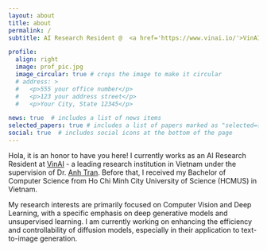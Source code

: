 ```yaml
---
layout: about
title: about
permalink: /
subtitle: AI Research Resident @  <a href='https://www.vinai.io/'>VinAI</a>, Vietnam

profile:
  align: right
  image: prof_pic.jpg
  image_circular: true # crops the image to make it circular
  # address: >
  #   <p>555 your office number</p>
  #   <p>123 your address street</p>
  #   <p>Your City, State 12345</p>

news: true  # includes a list of news items
selected_papers: true # includes a list of papers marked as "selected={true}"
social: true  # includes social icons at the bottom of the page
---
```


<!-- Write your biography here. Tell the world about yourself. Link to your favorite [subreddit](http://reddit.com). You can put a picture in, too. The code is already in, just name your picture `prof_pic.jpg` and put it in the `img/` folder.

Put your address / P.O. box / other info right below your picture. You can also disable any these elements by editing `profile` property of the YAML header of your `_pages/about.md`. Edit `_bibliography/papers.bib` and Jekyll will render your [publications page](/al-folio/publications/) automatically.

Link to your social media connections, too. This theme is set up to use [Font Awesome icons](http://fortawesome.github.io/Font-Awesome/) and [Academicons](https://jpswalsh.github.io/academicons/), like the ones below. Add your Facebook, Twitter, LinkedIn, Google Scholar, or just disable all of them. -->

Hola, it is an honor to have you here! I currently works as an AI Research Resident at <a href="https://www.vinai.io/">VinAI</a> - a leading research institution in Vietnam under the supervision of Dr. <a href="https://sites.google.com/site/anhttranusc/">Anh Tran</a>. Before that, I received my Bachelor of Computer Science from Ho Chi Minh City University of Science (HCMUS) in Vietnam. 
<!-- He earned an outstanding thesis award under the supervision of Dr. Ngoc Quoc Ly - the Head of the Department of Computer Vision and Cognitive Cybernetics at HCMUS.  -->

My research interests are primarily focused on Computer Vision and Deep Learning, with a specific emphasis on deep generative models and unsupervised learning. I am currently working on enhancing the efficiency and controllability of diffusion models, especially in their application to text-to-image generation.